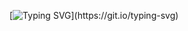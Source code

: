 [![Typing SVG](https://readme-typing-svg.demolab.com?font=Fira+Code&duration=2000&pause=700&repeat=true&width=435&lines=%ED%95%98%EB%A9%B4+%EB%90%9C%EB%8B%A4%3F;%EB%90%A0+%EB%95%8C%EA%B9%8C%EC%A7%80+%ED%95%9C%EB%8B%A4.)](https://git.io/typing-svg)



